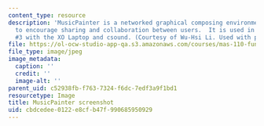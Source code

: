 ```yaml
---
content_type: resource
description: 'MusicPainter is a networked graphical composing environment which aims
  to encourage sharing and collaboration between users.  It is used in class assignment
  #3 with the XO Laptop and csound. (Courtesy of Wu-Hsi Li. Used with permission.)'
file: https://ol-ocw-studio-app-qa.s3.amazonaws.com/courses/mas-110-fundamentals-of-computational-media-design-fall-2008/cbdcedee0122e8cfb47f990685950929_image001.jpg
file_type: image/jpeg
image_metadata:
  caption: ''
  credit: ''
  image-alt: ''
parent_uid: c52938fb-f763-7324-f6dc-7edf3a9f1bd1
resourcetype: Image
title: MusicPainter screenshot
uid: cbdcedee-0122-e8cf-b47f-990685950929
---
```

